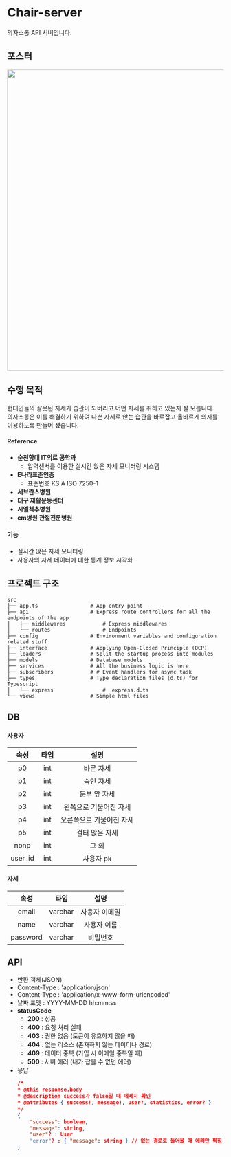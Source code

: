 # Chair-server
의자소통 API 서버입니다. 

## 포스터
<img src="http://www.ideaboom.net/upload/project_img/project_image_view_5739.jpg" height=700></img>

## 수행 목적
현대인들의 잘못된 자세가 습관이 되버리고 어떤 자세를 취하고 있는지 잘 모릅니다. <br>
의자소통은 이를 해결하기 위하여 나쁜 자세로 앉는 습관을 바로잡고 올바르게 의자를 이용하도록 만들어 졌습니다.

#### Reference
- **순천향대 IT의료 공학과**
  - 압력센서를 이용한 실시간 앉은 자세 모니터링 시스템
- **E나라표준인증**
   - 표준번호 KS A ISO 7250-1
- **세브란스병원**
- **대구 재활운동센터**
- **시엘척추병원**
- **cm병원 관절전문병원**

#### 기능
- 실시간 앉은 자세 모니터링
- 사용자의 자세 데이터에 대한 통계 정보 시각화

## 프로젝트 구조
```
src
├── app.ts                 # App entry point
├── api                    # Express route controllers for all the endpoints of the app 
│   ├── middlewares            # Express middlewares
│   └── routes                 # Endpoints
├── config                 # Environment variables and configuration related stuff
├── interface              # Applying Open-Closed Principle (OCP)
├── loaders                # Split the startup process into modules
├── models                 # Database models
├── services               # All the business logic is here
├── subscribers            # # Event handlers for async task
├── types                  # Type declaration files (d.ts) for Typescript
│   └── express                #  express.d.ts
└── views                  # Simple html files
```

## DB

#### 사용자
| 속성   |      타입      |  설명 |
|:----------:|:-------------:|:------:|
| p0 |  int | 바른 자세 |
| p1 |  int | 숙인 자세 |
| p2 |  int | 둔부 앞 자세 |
| p3 |  int | 왼쪽으로 기울어진 자세 |
| p4 |  int | 오른쪽으로 기울어진 자세 |
| p5 |  int | 걸터 앉은 자세 |
| nonp |  int | 그 외 |
| user_id |  int | 사용자 pk |

#### 자세
| 속성   |      타입      |  설명 |
|:----------:|:-------------:|:------:|
| email | varchar | 사용자 이메일 |
| name |    varchar   | 사용자 이름 |
| password | varchar | 비밀번호 |

## API
- 반환 객체(JSON)
- Content-Type : 'application/json'
- Content-Type : 'application/x-www-form-urlencoded'
- 날짜 포멧 : YYYY-MM-DD hh:mm:ss
- **statusCode**
  - **200** : 성공
  - **400** : 요청 처리 실패
  - **403** : 권한 없음 (토큰이 유효하지 않을 때)
  - **404** : 없는 리소스 (존재하지 않는 데이터나 경로)
  - **409** : 데이터 중복 (가입 시 이메일 중복일 때)
  - **500** : 서버 에러 (내가 잡을 수 없던 에러)
- 응답 
    ```json
    /*
    * @this response.body
    * @description success가 false일 때 메세지 확인
    * @attributes { success!, message!, user?, statistics, error? }
    */
    {
    	"success": boolean,
    	"message": string,
    	"user"? : User
    	"error"? : { "message": string } // 없는 경로로 들어올 때 에러만 찍힘
    }
    ```

